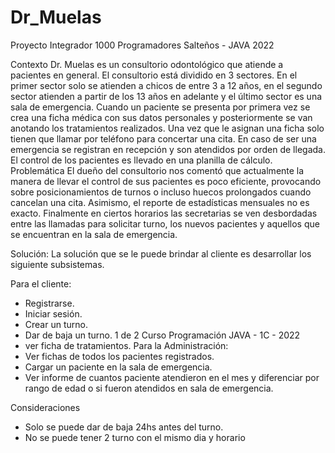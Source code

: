 # Dr_Muelas
Proyecto Integrador 1000 Programadores Salteños - JAVA 2022

Contexto
Dr. Muelas es un consultorio odontológico que atiende a pacientes en general. El
consultorio está dividido en 3 sectores. En el primer sector solo se atienden a chicos de
entre 3 a 12 años, en el segundo sector atienden a partir de los 13 años en adelante y el
último sector es una sala de emergencia.
Cuando un paciente se presenta por primera vez se crea una ficha médica con sus
datos personales y posteriormente se van anotando los tratamientos realizados. Una vez
que le asignan una ficha solo tienen que llamar por teléfono para concertar una cita. En caso
de ser una emergencia se registran en recepción y son atendidos por orden de llegada. El
control de los pacientes es llevado en una planilla de cálculo.
Problemática
El dueño del consultorio nos comentó que actualmente la manera de llevar el control
de sus pacientes es poco eficiente, provocando sobre posicionamientos de turnos o incluso
huecos prolongados cuando cancelan una cita. Asimismo, el reporte de estadísticas
mensuales no es exacto.
Finalmente en ciertos horarios las secretarias se ven desbordadas entre las llamadas
para solicitar turno, los nuevos pacientes y aquellos que se encuentran en la sala de
emergencia.

Solución:
La solución que se le puede brindar al cliente es desarrollar los siguiente
subsistemas.

Para el cliente:
- Registrarse.
- Iniciar sesión.
- Crear un turno.
- Dar de baja un turno.
1 de 2
Curso Programación JAVA - 1C - 2022
- ver ficha de tratamientos.
Para la Administración:
- Ver fichas de todos los pacientes registrados.
- Cargar un paciente en la sala de emergencia.
- Ver informe de cuantos paciente atendieron en el mes y diferenciar por rango de
edad o si fueron atendidos en sala de emergencia.

Consideraciones
- Solo se puede dar de baja 24hs antes del turno.
- No se puede tener 2 turno con el mismo dia y horario
